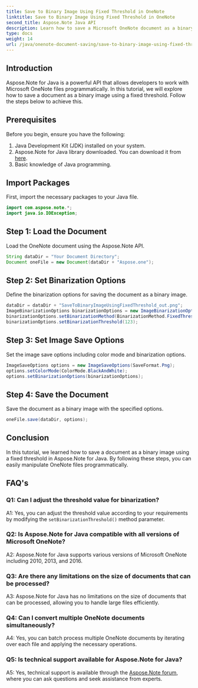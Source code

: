 ```yaml
---
title: Save to Binary Image Using Fixed Threshold in OneNote
linktitle: Save to Binary Image Using Fixed Threshold in OneNote
second_title: Aspose.Note Java API
description: Learn how to save a Microsoft OneNote document as a binary image using a fixed threshold in Aspose.Note for Java.
type: docs
weight: 14
url: /java/onenote-document-saving/save-to-binary-image-using-fixed-threshold/
---
```

## Introduction

Aspose.Note for Java is a powerful API that allows developers to work with Microsoft OneNote files programmatically. In this tutorial, we will explore how to save a document as a binary image using a fixed threshold. Follow the steps below to achieve this.

## Prerequisites

Before you begin, ensure you have the following:

1. Java Development Kit (JDK) installed on your system.
2. Aspose.Note for Java library downloaded. You can download it from [here](https://releases.aspose.com/note/java/).
3. Basic knowledge of Java programming.

## Import Packages

First, import the necessary packages to your Java file.

```java
import com.aspose.note.*;
import java.io.IOException;
```

## Step 1: Load the Document

Load the OneNote document using the Aspose.Note API.

```java
String dataDir = "Your Document Directory";
Document oneFile = new Document(dataDir + "Aspose.one");
```

## Step 2: Set Binarization Options

Define the binarization options for saving the document as a binary image.

```java
dataDir = dataDir + "SaveToBinaryImageUsingFixedThreshold_out.png";
ImageBinarizationOptions binarizationOptions = new ImageBinarizationOptions();
binarizationOptions.setBinarizationMethod(BinarizationMethod.FixedThreshold);
binarizationOptions.setBinarizationThreshold(123);
```

## Step 3: Set Image Save Options

Set the image save options including color mode and binarization options.

```java
ImageSaveOptions options = new ImageSaveOptions(SaveFormat.Png);
options.setColorMode(ColorMode.BlackAndWhite);
options.setBinarizationOptions(binarizationOptions);
```

## Step 4: Save the Document

Save the document as a binary image with the specified options.

```java
oneFile.save(dataDir, options);
```

## Conclusion

In this tutorial, we learned how to save a document as a binary image using a fixed threshold in Aspose.Note for Java. By following these steps, you can easily manipulate OneNote files programmatically.

## FAQ's

### Q1: Can I adjust the threshold value for binarization?

A1: Yes, you can adjust the threshold value according to your requirements by modifying the `setBinarizationThreshold()` method parameter.

### Q2: Is Aspose.Note for Java compatible with all versions of Microsoft OneNote?

A2: Aspose.Note for Java supports various versions of Microsoft OneNote including 2010, 2013, and 2016.

### Q3: Are there any limitations on the size of documents that can be processed?

A3: Aspose.Note for Java has no limitations on the size of documents that can be processed, allowing you to handle large files efficiently.

### Q4: Can I convert multiple OneNote documents simultaneously?

A4: Yes, you can batch process multiple OneNote documents by iterating over each file and applying the necessary operations.

### Q5: Is technical support available for Aspose.Note for Java?

A5: Yes, technical support is available through the [Aspose.Note forum](https://forum.aspose.com/c/note/28), where you can ask questions and seek assistance from experts.
